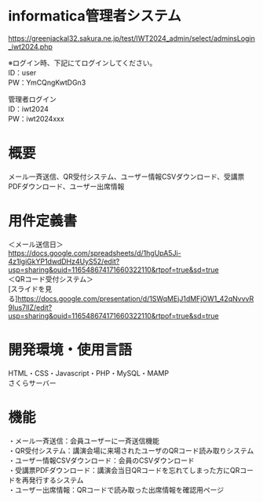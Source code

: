 # informatica管理者システム  
https://greenjackal32.sakura.ne.jp/test/IWT2024_admin/select/adminsLogin_iwt2024.php

※ログイン時、下記にてログインしてください。  
ID：user  
PW：YmCQngKwtDGn3  


管理者ログイン  
ID：iwt2024  
PW：iwt2024xxx

# 概要  

メール一斉送信、QR受付システム、ユーザー情報CSVダウンロード、受講票PDFダウンロード、ユーザー出席情報  

# 用件定義書  
＜メール送信日＞  
https://docs.google.com/spreadsheets/d/1hgUpA5Ji-4z1lgiGkYP1dwdDHz4UyS52/edit?usp=sharing&ouid=116548674171660322110&rtpof=true&sd=true  
＜QRコード受付システム＞  
[スライドを見る]https://docs.google.com/presentation/d/1SWqMEjJ1dMFjOW1_42qNvvvR9Ius7IlZ/edit?usp=sharing&ouid=116548674171660322110&rtpof=true&sd=true


# 開発環境・使用言語  

HTML・CSS・Javascript・PHP・MySQL・MAMP  
さくらサーバー

# 機能  

・メール一斉送信：会員ユーザーに一斉送信機能  
・QR受付システム：講演会場に来場されたユーザのQRコード読み取りシステム  
・ユーザー情報CSVダウンロード：会員のCSVダウンロード  
・受講票PDFダウンロード：講演会当日QRコードを忘れてしまった方にQRコードを再発行するシステム  
・ユーザー出席情報：QRコードで読み取った出席情報を確認用ページ  

